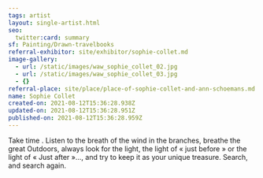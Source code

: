 ```yaml
---
tags: artist
layout: single-artist.html
seo:
  twitter:card: summary
sf: Painting/Drawn-travelbooks
referral-exhibitor: site/exhibitor/sophie-collet.md
image-gallery:
  - url: /static/images/waw_sophie_collet_02.jpg
  - url: /static/images/waw_sophie_collet_03.jpg
  - {}
referral-place: site/place/place-of-sophie-collet-and-ann-schoemans.md
name: Sophie Collet
created-on: 2021-08-12T15:36:28.938Z
updated-on: 2021-08-12T15:36:28.951Z
published-on: 2021-08-12T15:36:28.959Z
---
```

Take time . Listen to the breath of the wind in the branches, breathe the great
Outdoors, always look for the light, the light of « just before » or the light of
« Just after »..., and try to keep it as your unique treasure.
Search, and search again.
